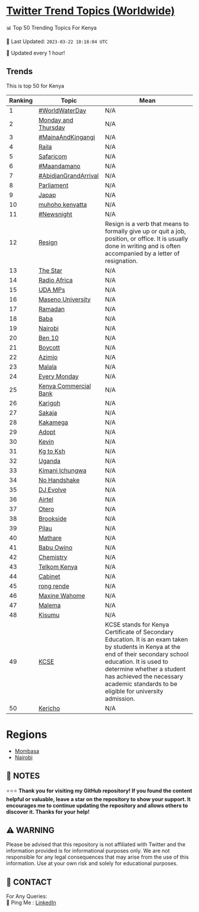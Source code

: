 [Twitter Trend Topics (Worldwide)](https://github.com/ErcinDedeoglu/Twitter-Trend-Topics)
==========


📊 Top 50 Trending Topics For Kenya

📆 Last Updated: `2023-03-22 10:18:04 UTC`

🔧 Updated every 1 hour!


## Trends

This is top 50 for Kenya

| Ranking | Topic | Mean |
| ------- | ------------ | ------------ |
| 1 | [#WorldWaterDay](http://twitter.com/search?q=%23WorldWaterDay) | N/A |
| 2 | [Monday and Thursday](http://twitter.com/search?q=Monday+and+Thursday) | N/A |
| 3 | [#MainaAndKingangi](http://twitter.com/search?q=%23MainaAndKingangi) | N/A |
| 4 | [Raila](http://twitter.com/search?q=Raila) | N/A |
| 5 | [Safaricom](http://twitter.com/search?q=Safaricom) | N/A |
| 6 | [#Maandamano](http://twitter.com/search?q=%23Maandamano) | N/A |
| 7 | [#AbidjanGrandArrival](http://twitter.com/search?q=%23AbidjanGrandArrival) | N/A |
| 8 | [Parliament](http://twitter.com/search?q=Parliament) | N/A |
| 9 | [Japap](http://twitter.com/search?q=Japap) | N/A |
| 10 | [muhoho kenyatta](http://twitter.com/search?q=muhoho+kenyatta) | N/A |
| 11 | [#Newsnight](http://twitter.com/search?q=%23Newsnight) | N/A |
| 12 | [Resign](http://twitter.com/search?q=Resign) | Resign is a verb that means to formally give up or quit a job, position, or office. It is usually done in writing and is often accompanied by a letter of resignation. |
| 13 | [The Star](http://twitter.com/search?q=The+Star) | N/A |
| 14 | [Radio Africa](http://twitter.com/search?q=Radio+Africa) | N/A |
| 15 | [UDA MPs](http://twitter.com/search?q=UDA+MPs) | N/A |
| 16 | [Maseno University](http://twitter.com/search?q=Maseno+University) | N/A |
| 17 | [Ramadan](http://twitter.com/search?q=Ramadan) | N/A |
| 18 | [Baba](http://twitter.com/search?q=Baba) | N/A |
| 19 | [Nairobi](http://twitter.com/search?q=Nairobi) | N/A |
| 20 | [Ben 10](http://twitter.com/search?q=Ben+10) | N/A |
| 21 | [Boycott](http://twitter.com/search?q=Boycott) | N/A |
| 22 | [Azimio](http://twitter.com/search?q=Azimio) | N/A |
| 23 | [Malala](http://twitter.com/search?q=Malala) | N/A |
| 24 | [Every Monday](http://twitter.com/search?q=Every+Monday) | N/A |
| 25 | [Kenya Commercial Bank](http://twitter.com/search?q=Kenya+Commercial+Bank) | N/A |
| 26 | [Karigoh](http://twitter.com/search?q=Karigoh) | N/A |
| 27 | [Sakaja](http://twitter.com/search?q=Sakaja) | N/A |
| 28 | [Kakamega](http://twitter.com/search?q=Kakamega) | N/A |
| 29 | [Adopt](http://twitter.com/search?q=Adopt) | N/A |
| 30 | [Kevin](http://twitter.com/search?q=Kevin) | N/A |
| 31 | [Kg to Ksh](http://twitter.com/search?q=Kg+to+Ksh) | N/A |
| 32 | [Uganda](http://twitter.com/search?q=Uganda) | N/A |
| 33 | [Kimani Ichungwa](http://twitter.com/search?q=Kimani+Ichungwa) | N/A |
| 34 | [No Handshake](http://twitter.com/search?q=No+Handshake) | N/A |
| 35 | [DJ Evolve](http://twitter.com/search?q=DJ+Evolve) | N/A |
| 36 | [Airtel](http://twitter.com/search?q=Airtel) | N/A |
| 37 | [Otero](http://twitter.com/search?q=Otero) | N/A |
| 38 | [Brookside](http://twitter.com/search?q=Brookside) | N/A |
| 39 | [Pilau](http://twitter.com/search?q=Pilau) | N/A |
| 40 | [Mathare](http://twitter.com/search?q=Mathare) | N/A |
| 41 | [Babu Owino](http://twitter.com/search?q=Babu+Owino) | N/A |
| 42 | [Chemistry](http://twitter.com/search?q=Chemistry) | N/A |
| 43 | [Telkom Kenya](http://twitter.com/search?q=Telkom+Kenya) | N/A |
| 44 | [Cabinet](http://twitter.com/search?q=Cabinet) | N/A |
| 45 | [rong rende](http://twitter.com/search?q=rong+rende) | N/A |
| 46 | [Maxine Wahome](http://twitter.com/search?q=Maxine+Wahome) | N/A |
| 47 | [Malema](http://twitter.com/search?q=Malema) | N/A |
| 48 | [Kisumu](http://twitter.com/search?q=Kisumu) | N/A |
| 49 | [KCSE](http://twitter.com/search?q=KCSE) | KCSE stands for Kenya Certificate of Secondary Education. It is an exam taken by students in Kenya at the end of their secondary school education. It is used to determine whether a student has achieved the necessary academic standards to be eligible for university admission. |
| 50 | [Kericho](http://twitter.com/search?q=Kericho) | N/A |



# Regions

* [Mombasa](</Kenya/Mombasa.md>)
* [Nairobi](</Kenya/Nairobi.md>)



## 📝 NOTES

⭐⭐⭐ **Thank you for visiting my GitHub repository! If you found the content helpful or valuable, leave a star on the repository to show your support. It encourages me to continue updating the repository and allows others to discover it. Thanks for your help!**


## ⚠️ WARNING

Please be advised that this repository is not affiliated with Twitter and the information provided is for informational purposes only. We are not responsible for any legal consequences that may arise from the use of this information. Use at your own risk and solely for educational purposes.


## 📨 CONTACT

 For Any Queries:  
            🏓 Ping Me : [LinkedIn](https://www.linkedin.com/in/ercindedeoglu/)

